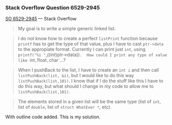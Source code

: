 ### Stack Overflow Question 6529-2945

[SO 6529-2945](https://stackoverflow.com/q/65292945) &mdash;
Stack Overflow

> My goal is to write a simple generic linked list.

> I do not know how to create a perfect `listPrint` function because
> `printf` has to get the type of that value, plus I have to cast
> `ptr->data` to the appropiate format.  Currently I can print just `int`,
> using `printf("%i "`,*((int*)ptr->data))`.  How could I print any type of value
> like `int`,`float`,`char`...?

> When I pushBack to the list, I have to create an `int i` and then call
> `listPushBack(list, &i)`, but I would like to do this way
> `listPushBack(list,101)`.  I know that if I do the stuff like this I have
> to do this way, but what should I change in my code to allow me to
> `listPushBack(list,101)`.

> The elements stored in a given list will be the same type (list of
> `int`, list of `double`, list of `struct WhatEver *`, etc).

With outline code added.  This is my solution.

